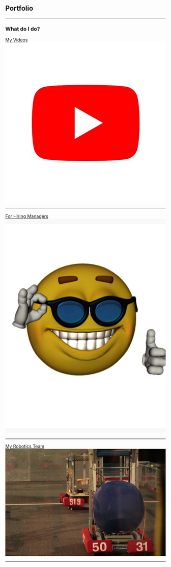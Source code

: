 ## Portfolio

---

### What do I do? 

[My Videos](/sample_page)
<img src="channels4_profile.jpg?raw=true"/>

---
<a href="/Untitled%20presentation.pdf">For Hiring Managers</a>
<img src="flat,750x,075,f-pad,750x1000,f8f8f8.u10.jpg?raw=true"/>

---
[My Robotics Team](https://frc-events.firstinspires.org/2020/team/919/)
<img src="919.jpg?raw=true"/>

---




